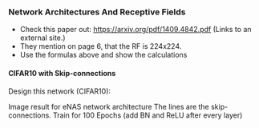 ### Network Architectures And Receptive Fields

* Check this paper out: https://arxiv.org/pdf/1409.4842.pdf (Links to an external site.)
* They mention on page 6, that the RF is 224x224. 
* Use the formulas above and show the calculations

#### CIFAR10 with Skip-connections
Design this network (CIFAR10):

Image result for eNAS network architecture
The lines are the skip-connections. 
Train for 100 Epochs (add BN and ReLU after every layer)

